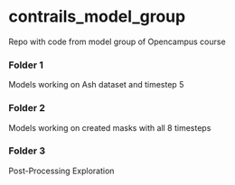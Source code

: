 # contrails_model_group
Repo with code from model group of Opencampus course

### Folder 1
Models working on Ash dataset and timestep 5

### Folder 2
Models working on created masks with all 8 timesteps

### Folder 3
Post-Processing Exploration
